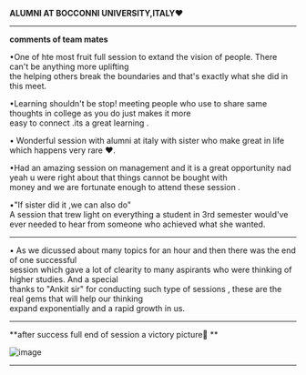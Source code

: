 **ALUMNI AT BOCCONNI UNIVERSITY,ITALY❤**                 
 
------------------------------------------------------------------------------------------------------------------------------------------------------            
**comments of team mates**   

•One of hte most fruit full session to extand the vision of people. There can't be anything more uplifting                   
the helping others break the boundaries and that's exactly what she did in this meet.               

•Learning shouldn't be stop!  meeting people who use to share same thoughts in college as you do just makes it more                    
easy to connect .its a great learning .                 

• Wonderful session with alumni at italy with sister who make great in life which happens very rare ❤.             

•Had an amazing session on management  and it is a great opportunity nad yeah u were right about that things cannot be bought with            
money and we are fortunate enough to attend these session .          

•"If sister did it ,we can also do"   
A session that trew light on everything a student in 3rd semester would've ever needed to hear from someone who achieved what she wanted.        

----------------------------------------------------------------------------------------------------------------------------------------------------------             
• As we dicussed about many topics  for an hour and then there was the end of one successful                   
session which gave a lot of clearity to many aspirants who were thinking of higher studies. And a special                    
thanks to "Ankit sir" for conducting such type of sessions , these are the real gems that will help our thinking               
expand exponentially and a rapid growth in us.                           

----------------------------------------------------------------------------------------------------------------------------------------------------------                  

**after success full end  of session  a victory picture📸 **              

![image](https://user-images.githubusercontent.com/85113970/133274819-b5e28c05-46b1-450c-b966-3178dbc2dc33.png)
                               


--------------------------------------------------------------------------------------------------------------------------------------------------------           

